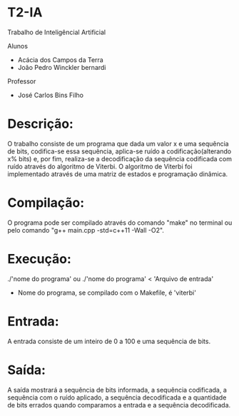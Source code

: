 # T2-IA
Trabalho de Inteligêncial Artificial

Alunos
  * Acácia dos Campos da Terra
  * João Pedro Winckler bernardi

Professor
  * José Carlos Bins Filho

# Descrição:
  O trabalho consiste de um programa que dada um valor x e uma sequência de bits, codifica-se essa sequência, aplica-se ruído a codificação(alterando x% bits) e, por fim, realiza-se a decodificação da sequência codificada com ruído através do algoritmo de Viterbi.
  O algoritmo de Viterbi foi implementado através de uma matriz de estados e programação dinâmica.

# Compilação:
  O programa pode ser compilado através do comando "make" no terminal ou pelo comando "g++ main.cpp -std=c++11 -Wall -O2".

# Execução:
  ./'nome do programa' ou ./'nome do programa' < 'Arquivo de entrada'
  * Nome do programa, se compilado com o Makefile, é 'viterbi'

# Entrada:
  A entrada consiste de um inteiro de 0 a 100 e uma sequência de bits.

# Saída:
  A saída mostrará a sequência de bits informada, a sequência codificada, a sequência com o ruído aplicado, a sequência decodificada e a quantidade de bits errados quando comparamos a entrada e a sequência decodificada.
